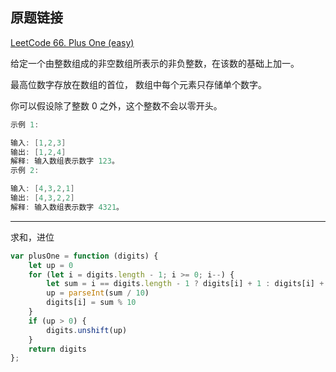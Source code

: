 ## 原题链接

[LeetCode 66. Plus One (easy)](https://leetcode-cn.com/problems/plus-one/)

给定一个由整数组成的非空数组所表示的非负整数，在该数的基础上加一。

最高位数字存放在数组的首位， 数组中每个元素只存储单个数字。

你可以假设除了整数 0 之外，这个整数不会以零开头。

```cpp
示例 1:

输入: [1,2,3]
输出: [1,2,4]
解释: 输入数组表示数字 123。
示例 2:

输入: [4,3,2,1]
输出: [4,3,2,2]
解释: 输入数组表示数字 4321。
```

---

求和，进位

```javascript
var plusOne = function (digits) {
    let up = 0
    for (let i = digits.length - 1; i >= 0; i--) {
        let sum = i == digits.length - 1 ? digits[i] + 1 : digits[i] + up
        up = parseInt(sum / 10)
        digits[i] = sum % 10
    }
    if (up > 0) {
        digits.unshift(up)
    }
    return digits
};
```


